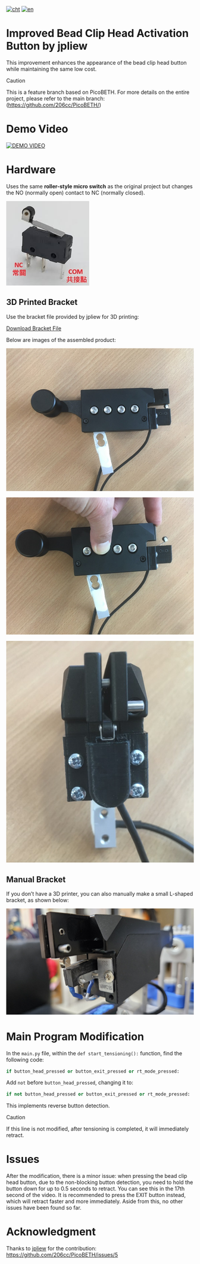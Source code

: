 [![cht](https://img.shields.io/badge/lang-cht-green.svg)](README.cht.md)
[![en](https://img.shields.io/badge/lang-en-red.svg)](README.md)

# Improved Bead Clip Head Activation Button by jpliew

This improvement enhances the appearance of the bead clip head button while maintaining the same low cost.

> [!CAUTION]  
> This is a feature branch based on PicoBETH. For more details on the entire project, please refer to the main branch: (https://github.com/206cc/PicoBETH/)

# Demo Video

[![DEMO VIDEO](https://img.youtube.com/vi/U8-CrL-Yr1A/0.jpg)](https://www.youtube.com/watch?v=U8-CrL-Yr1A)

# Hardware

Uses the same **roller-style micro switch** as the original project but changes the NO (normally open) contact to NC (normally closed).

![sw](docs/sw.jpg)

## 3D Printed Bracket

Use the bracket file provided by jpliew for 3D printing:

[Download Bracket File](https://github.com/user-attachments/files/17158580/BadmintonTensionClampSwitch.zip)

Below are images of the assembled product:

![final](docs/final1.jpg)

![final](docs/final2.jpg)

![final](docs/final3.jpg)

## Manual Bracket

If you don’t have a 3D printer, you can also manually make a small L-shaped bracket, as shown below:

![bracket](docs/bracket.jpg)

# Main Program Modification

In the `main.py` file, within the `def start_tensioning():` function, find the following code:

```python
if button_head_pressed or button_exit_pressed or rt_mode_pressed:
```

Add `not` before `button_head_pressed`, changing it to:

```python
if not button_head_pressed or button_exit_pressed or rt_mode_pressed:
```

This implements reverse button detection.

> [!CAUTION]  
> If this line is not modified, after tensioning is completed, it will immediately retract.

# Issues

After the modification, there is a minor issue: when pressing the bead clip head button, due to the non-blocking button detection, you need to hold the button down for up to 0.5 seconds to retract. You can see this in the 17th second of the video. It is recommended to press the EXIT button instead, which will retract faster and more immediately. Aside from this, no other issues have been found so far.

# Acknowledgment

Thanks to [jpliew](https://github.com/jpliew) for the contribution: https://github.com/206cc/PicoBETH/issues/5
